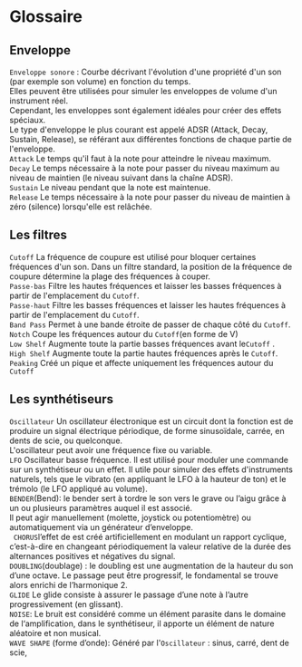 # Glossaire

## Enveloppe  
`Enveloppe sonore` : Courbe décrivant l'évolution d'une propriété d'un son (par exemple son volume) en fonction du temps.  
Elles peuvent être utilisées pour simuler les enveloppes de volume d'un instrument réel.  
Cependant, les enveloppes sont également idéales pour créer des effets spéciaux.  
Le type d'enveloppe le plus courant est appelé ADSR (Attack, Decay, Sustain, Release), se référant aux différentes fonctions de chaque partie de l'enveloppe.  
`Attack` Le temps qu'il faut à la note pour atteindre le niveau maximum.  
`Decay` Le temps nécessaire à la note pour passer du niveau maximum au niveau de maintien (le niveau suivant dans la chaîne ADSR).  
`Sustain` Le niveau pendant que la note est maintenue.  
`Release` Le temps nécessaire à la note pour passer du niveau de maintien à zéro (silence) lorsqu'elle est relâchée.  

## Les filtres  
`Cutoff` La fréquence de coupure est utilisé pour bloquer certaines fréquences d'un son. Dans un filtre standard, la position de la fréquence de coupure détermine la plage des fréquences à couper.  
`Passe-bas` Filtre les hautes fréquences et laisser les basses fréquences à partir de l'emplacement du `Cutoff`.  
`Passe-haut` Filtre les basses fréquences et laisser les hautes fréquences à partir de l'emplacement du `Cutoff`.  
`Band Pass` Permet à une bande étroite de passer de chaque côté du `Cutoff`.  
`Notch` Coupe les fréquences autour du `Cutoff`(en forme de V)  
`Low Shelf` Augmente toute la partie basses fréquences avant le`Cutoff`  .  
`High Shelf` Augmente toute la partie hautes fréquences après le `Cutoff`.  
`Peaking` Créé un pique et affecte uniquement les fréquences autour du `Cutoff`  

## Les synthétiseurs  

`Oscillateur` Un oscillateur électronique est un circuit dont la fonction est de produire un signal électrique périodique, de forme sinusoïdale, carrée, en dents de scie, ou quelconque.  
L'oscillateur peut avoir une fréquence fixe ou variable.  
`LFO` Oscillateur basse fréquence. Il est utilisé pour moduler une commande sur un synthétiseur ou un effet. Il utile pour simuler des effets d'instruments naturels, tels que le vibrato (en appliquant le LFO à la hauteur de ton) et le trémolo (le LFO appliqué au volume).  
`BENDER`(Bend): le bender sert à tordre le son vers le grave ou l’aigu grâce à un ou plusieurs paramètres auquel il est associé.  
Il peut agir manuellement (molette, joystick ou potentiomètre) ou automatiquement via un générateur d’enveloppe.  
` CHORUS`l’effet de est créé artificiellement en modulant un rapport cyclique, c’est-à-dire en changeant périodiquement la valeur relative de la durée des alternances positives et négatives du signal.  
`DOUBLING`(doublage) : le doubling est une augmentation de la hauteur du son d’une octave. Le passage peut être progressif, le fondamental se trouve alors enrichi de l’harmonique 2.  
`GLIDE` Le glide consiste à assurer le passage d’une note à l’autre progressivement (en glissant).  
`NOISE`: Le bruit est considéré comme un élément parasite dans le domaine de l‘amplification, dans le synthétiseur, il apporte un élément de nature aléatoire et non musical.  
`WAVE SHAPE` (forme d’onde): Généré par l'`Oscillateur` : sinus, carré, dent de scie,
